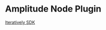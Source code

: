 # Amplitude Node Plugin

[Iteratively SDK](https://github.com/iterativelyhq/itly-sdk/blob/master/README.md)
